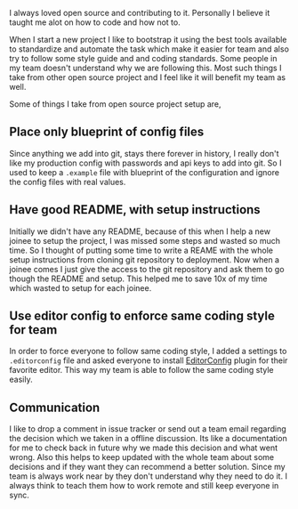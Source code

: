 <!--


---
 "Treating in house projects like open source"
excerpt: "Treating in house projects like open source"
date: 2015-08-23 00:00:00 IST
updated: 2015-08-23 00:00:00 IST
categories: best-practices
tags: projects, best-practices
---

-->
<!DOCTYPE html>
<html>

<head>
  <title>basic-git-workflow</title>
  <meta charset="utf-8">
  <meta name="viewport" content="width=device-width, initial-scale=1.0">

  <link rel="stylesheet" href="./css/bootstrap.css">
  <link rel="stylesheet" href="./css/bootstrap.grid.css">
  <link rel="stylesheet" href="./css/bootstrap.min.css">
  <link rel="stylesheet" href="./css/bootstrap-reboot.min.css">
  <link rel="stylesheet" href="./css/bootstrap.css.map">
  <link rel="stylesheet" href="./css/blog-home.css">
  <link rel="stylesheet" href="./css/prism.css">
  <script async defer src="./css/prism.js"></script>
</head>

<body>

I always loved open source and contributing to it. Personally I believe it taught me alot on how to code and how not to.

When I start a new project I like to bootstrap it using the best tools available to standardize and automate the task which make it easier for team and also try to follow some style guide and and coding standards. Some people in my team doesn't understand why we are following this. Most such things I take from other open source project and I feel like it will benefit my team as well.

Some of things I take from open source project setup are,

## Place only blueprint of config files

Since anything we add into git, stays there forever in history, I really don't like my production config with passwords and api keys to add into git. So I used to keep a `.example` file with blueprint of the configuration and ignore the config files with real values.

## Have good README, with setup instructions

Initially we didn't have any README, because of this when I help a new joinee to setup the project, I was missed some steps and wasted so much time. So I thought of putting some time to write a REAME with the whole setup instructions from cloning git repository to deployment. Now when a joinee comes I just give the access to the git repository and ask them to go though the README and setup. This helped me to save 10x of my time which wasted to setup for each joinee.

## Use editor config to enforce same coding style for team

In order to force everyone to follow same coding style, I added a settings to `.editorconfig` file and asked everyone to install [EditorConfig](http://editorconfig.org/#download) plugin for their favorite editor. This way my team is able to follow the same coding style easily.

## Communication

I like to drop a comment in issue tracker or send out a team email regarding the decision which we taken in a offline discussion. Its like a documentation for me to check back in future why we made this decision and what went wrong. Also this helps to keep updated with the whole team about some decisions and if they want they can recommend a better solution. Since my team is always work near by they don't understand why they need to do it. I always think to teach them how to work remote and still keep everyone in sync.
